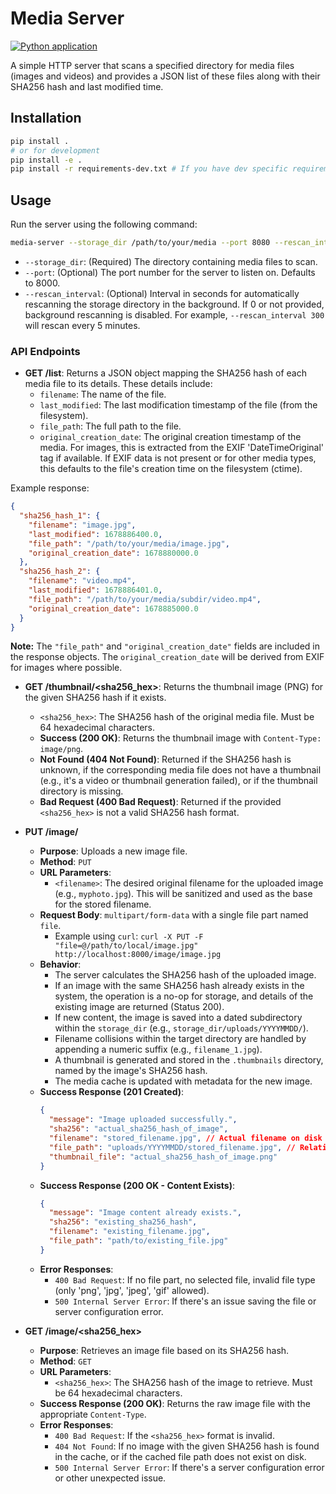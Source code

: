# Media Server

[![Python application](https://github.com/rax85/photobackup/actions/workflows/python-app.yml/badge.svg)](https://github.com/rax85/photobackup/actions/workflows/python-app.yml)

A simple HTTP server that scans a specified directory for media files (images and videos)
and provides a JSON list of these files along with their SHA256 hash and last modified time.

## Installation

```bash
pip install .
# or for development
pip install -e .
pip install -r requirements-dev.txt # If you have dev specific requirements
```

## Usage

Run the server using the following command:

```bash
media-server --storage_dir /path/to/your/media --port 8080 --rescan_interval 300
```

-   `--storage_dir`: (Required) The directory containing media files to scan.
-   `--port`: (Optional) The port number for the server to listen on. Defaults to 8000.
-   `--rescan_interval`: (Optional) Interval in seconds for automatically rescanning the storage directory in the background. If 0 or not provided, background rescanning is disabled. For example, `--rescan_interval 300` will rescan every 5 minutes.

### API Endpoints

-   **GET /list**: Returns a JSON object mapping the SHA256 hash of each media file
    to its details. These details include:
    -   `filename`: The name of the file.
    -   `last_modified`: The last modification timestamp of the file (from the filesystem).
    -   `file_path`: The full path to the file.
    -   `original_creation_date`: The original creation timestamp of the media. For images, this is extracted from the EXIF 'DateTimeOriginal' tag if available. If EXIF data is not present or for other media types, this defaults to the file's creation time on the filesystem (ctime).

Example response:
```json
{
  "sha256_hash_1": {
    "filename": "image.jpg",
    "last_modified": 1678886400.0,
    "file_path": "/path/to/your/media/image.jpg",
    "original_creation_date": 1678880000.0
  },
  "sha256_hash_2": {
    "filename": "video.mp4",
    "last_modified": 1678886401.0,
    "file_path": "/path/to/your/media/subdir/video.mp4",
    "original_creation_date": 1678885000.0
  }
}
```
**Note:** The `"file_path"` and `"original_creation_date"` fields are included in the response objects. The `original_creation_date` will be derived from EXIF for images where possible.

-   **GET /thumbnail/<sha256_hex>**: Returns the thumbnail image (PNG) for the
    given SHA256 hash if it exists.
    -   `<sha256_hex>`: The SHA256 hash of the original media file. Must be 64 hexadecimal characters.
    -   **Success (200 OK)**: Returns the thumbnail image with `Content-Type: image/png`.
    -   **Not Found (404 Not Found)**: Returned if the SHA256 hash is unknown, if the corresponding media file does not have a thumbnail (e.g., it's a video or thumbnail generation failed), or if the thumbnail directory is missing.
    -   **Bad Request (400 Bad Request)**: Returned if the provided `<sha256_hex>` is not a valid SHA256 hash format.

-   **PUT /image/<filename>**
    -   **Purpose**: Uploads a new image file.
    -   **Method**: `PUT`
    -   **URL Parameters**:
        -   `<filename>`: The desired original filename for the uploaded image (e.g., `myphoto.jpg`). This will be sanitized and used as the base for the stored filename.
    -   **Request Body**: `multipart/form-data` with a single file part named `file`.
        -   Example using `curl`: `curl -X PUT -F "file=@/path/to/local/image.jpg" http://localhost:8000/image/image.jpg`
    -   **Behavior**:
        -   The server calculates the SHA256 hash of the uploaded image.
        -   If an image with the same SHA256 hash already exists in the system, the operation is a no-op for storage, and details of the existing image are returned (Status 200).
        -   If new content, the image is saved into a dated subdirectory within the `storage_dir` (e.g., `storage_dir/uploads/YYYYMMDD/`).
        -   Filename collisions within the target directory are handled by appending a numeric suffix (e.g., `filename_1.jpg`).
        -   A thumbnail is generated and stored in the `.thumbnails` directory, named by the image's SHA256 hash.
        -   The media cache is updated with metadata for the new image.
    -   **Success Response (201 Created)**:
        ```json
        {
          "message": "Image uploaded successfully.",
          "sha256": "actual_sha256_hash_of_image",
          "filename": "stored_filename.jpg", // Actual filename on disk (possibly suffixed)
          "file_path": "uploads/YYYYMMDD/stored_filename.jpg", // Relative to storage_dir
          "thumbnail_file": "actual_sha256_hash_of_image.png"
        }
        ```
    -   **Success Response (200 OK - Content Exists)**:
        ```json
        {
          "message": "Image content already exists.",
          "sha256": "existing_sha256_hash",
          "filename": "existing_filename.jpg",
          "file_path": "path/to/existing_file.jpg"
        }
        ```
    -   **Error Responses**:
        -   `400 Bad Request`: If no file part, no selected file, invalid file type (only 'png', 'jpg', 'jpeg', 'gif' allowed).
        -   `500 Internal Server Error`: If there's an issue saving the file or server configuration error.

-   **GET /image/<sha256_hex>**
    -   **Purpose**: Retrieves an image file based on its SHA256 hash.
    -   **Method**: `GET`
    -   **URL Parameters**:
        -   `<sha256_hex>`: The SHA256 hash of the image to retrieve. Must be 64 hexadecimal characters.
    -   **Success Response (200 OK)**: Returns the raw image file with the appropriate `Content-Type`.
    -   **Error Responses**:
        -   `400 Bad Request`: If the `<sha256_hex>` format is invalid.
        -   `404 Not Found`: If no image with the given SHA256 hash is found in the cache, or if the cached file path does not exist on disk.
        -   `500 Internal Server Error`: If there's a server configuration error or other unexpected issue.
